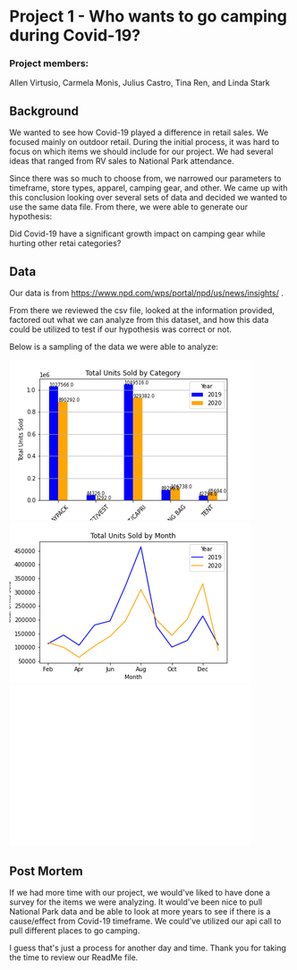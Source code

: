 # Project 1 - Who wants to go camping during Covid-19?

### Project members:
Allen Virtusio, Carmela Monis, Julius Castro, Tina Ren, and Linda Stark

## Background

We wanted to see how Covid-19 played a difference in retail sales. We focused mainly on outdoor retail. During the initial process, it was hard to focus on which items we should include for our project. We had several ideas that ranged from RV sales to National Park attendance.

Since there was so much to choose from, we narrowed our parameters to timeframe, store types, apparel, camping gear, and other. We came up with this conclusion looking over several sets of data and decided we wanted to use the same data file. From there, we were able to generate our hypothesis:

Did Covid-19 have a significant growth impact on camping gear while hurting other retai categories?

## Data

Our data is from  https://www.npd.com/wps/portal/npd/us/news/insights/ .

From there we reviewed the csv file, looked at the information provided, factored out what we can analyze from this dataset, and how this data could be utilized to test if our hypothesis was correct or not.

Below is a sampling of the data we were able to analyze:

![Graph](Graphs/total_units.png)
![Graph2](Graphs/total_units_month.png)
![Graph3](Graphs/tents_sleeping.png)

## Post Mortem

If we had more time with our project, we would've liked to have done a survey for the items we were analyzing. It would've been nice to pull National Park data and be able to look at more years to see if there is a cause/effect from Covid-19 timeframe. We could've utilized our api call to pull different places to go camping. 

I guess that's just a process for another day and time. Thank you for taking the time to review our ReadMe file.